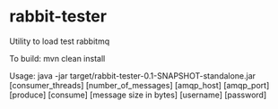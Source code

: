 rabbit-tester
=============

Utility to load test rabbitmq

To build: mvn clean install

Usage: java -jar target/rabbit-tester-0.1-SNAPSHOT-standalone.jar [consumer_threads] [number_of_messages] [amqp_host] [amqp_port] [produce] [consume] [message size in bytes] [username] [password]
